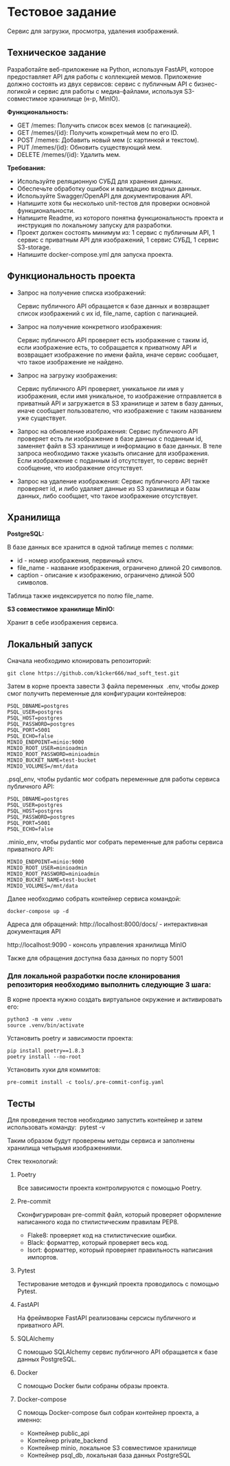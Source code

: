# Тестовое задание
Сервис для загрузки, просмотра, удаления изображений.

## Техническое задание
Разработайте веб-приложение на Python, используя FastAPI, которое предоставляет API для работы с коллекцией мемов. Приложение должно состоять из двух сервисов: сервис с публичным API с бизнес-логикой и сервис для работы с медиа-файлами, используя S3-совместимое хранилище (н-р, MinIO).     

__Функциональность:__

- GET /memes: Получить список всех мемов (с пагинацией).
- GET /memes/{id}: Получить конкретный мем по его ID.
- POST /memes: Добавить новый мем (с картинкой и текстом).
- PUT /memes/{id}: Обновить существующий мем.                                        
- DELETE /memes/{id}: Удалить мем. 

__Требования:__

- Используйте реляционную СУБД для хранения данных.
- Обеспечьте обработку ошибок и валидацию входных данных.
- Используйте Swagger/OpenAPI для документирования API.
- Напишите хотя бы несколько unit-тестов для проверки основной функциональности.
- Напишите Readme, из которого понятна функциональность проекта и инструкция по локальному запуску для разработки.
- Проект должен состоять минимум из: 1 сервис с публичным API, 1 сервис с приватным API для изображений, 1 сервис СУБД, 1 сервис S3-storage.
- Напишите docker-compose.yml для запуска проекта.

## Функциональность проекта
- Запрос на получение списка изображений:

  Сервис публичного API обращается к базе данных и возвращает список изображений с их id, file_name, caption с пагинацией.
- Запрос на получение конкретного изображения:

  Сервис публичного API проверяет есть изображение с таким id, если изображение есть, то собращается к приватному API и возвращает изображение по имени файла, иначе сервис сообщает, что такое изображение не найдено.
- Запрос на загрузку изображения:

  Сервис публичного API проверяет, уникальное ли имя у изображения, если имя уникальное, то изображение отправляется в приватный API и загружается в S3 хранилище и затем в базу данных, иначе сообщает пользователю, что изображение с таким названием уже существует.

- Запрос на обновление изображения:
  Сервис публичного API проверяет есть ли изображение в базе данных с поданным id, заменяет файл в S3 хранилище и информацию в базе данных. В теле запроса необходимо также указыть описание для изображения. Если изображение с поданным id отсутствует, то сервис вернёт сообщение, что изображение отсутствует.

- Запрос на удаление изображения:
  Сервис публичного API также проверяет id, и либо удаляет данные из S3 хранилища и базы данных, либо сообщает, что такое изображение отсутствует.


## Хранилища
__PostgreSQL:__

  В базе данных все хранится в одной таблице memes с полями:
  - id - номер изображения, первичный ключ.
  - file_name - название изображения, ограничено длиной 20 символов.
  - caption - описание к изображению, ограничено длиной 500 символов.

  Таблица также индексируется по полю file_name.

__S3 совместимое хранилище MinIO:__

  Хранит в себе изображения сервиса.


## Локальный запуск
Сначала необходимо клонировать репозиторий: 
```
git clone https://github.com/k1cker666/mad_soft_test.git
```

Затем в корне проекта завести 3 файла переменных 
.env, чтобы докер смог получить переменные для конфигурации контейнеров: 
```
PSQL_DBNAME=postgres
PSQL_USER=postgres
PSQL_HOST=postgres
PSQL_PASSWORD=postgres
PSQL_PORT=5001
PSQL_ECHO=false
MINIO_ENDPOINT=minio:9000
MINIO_ROOT_USER=minioadmin
MINIO_ROOT_PASSWORD=minioadmin
MINIO_BUCKET_NAME=test-bucket
MINIO_VOLUMES=/mnt/data
```

.psql_env, чтобы pydantic мог собрать переменные для работы сервиса публичного API:
```
PSQL_DBNAME=postgres
PSQL_USER=postgres
PSQL_HOST=postgres
PSQL_PASSWORD=postgres
PSQL_PORT=5001
PSQL_ECHO=false
```

.minio_env, чтобы pydantic мог собрать переменные для работы сервиса приватного API:
```
MINIO_ENDPOINT=minio:9000
MINIO_ROOT_USER=minioadmin
MINIO_ROOT_PASSWORD=minioadmin
MINIO_BUCKET_NAME=test-bucket
MINIO_VOLUMES=/mnt/data
```

Далее необходимо собрать контейнер сервиса командой:
```
docker-compose up -d
```

Адреса для обращений:
http://localhost:8000/docs/ - интерактивная документация API

http://localhost:9090 - консоль управления хранилища MinIO

Также для обращения доступна база данных по порту 5001

### Для локальной разработки после клонирования репозитория необходимо выполнить следующие 3 шага:

В корне проекта нужно создать виртуальное окружение и активировать его:
```
python3 -m venv .venv
source .venv/bin/activate
```

Установить poetry и зависимости проекта:
```
pip install poetry==1.8.3
poetry install --no-root
```

Установить хуки для коммитов:
```
pre-commit install -c tools/.pre-commit-config.yaml
```

## Тесты
Для проведения тестов необходимо запустить контейнер и затем использовать команду: 
pytest -v

Таким образом будут проверены методы сервиса и заполнены хранилища четырьмя изображениями.

Стек технологий:
1. Poetry
  
   Все зависимости проекта контролируются с помощью Poetry.
2. Pre-commit
  
   Сконфигурирован pre-commit файл, который проверяет оформление написанного кода по стилистическим правилам PEP8.
   - Flake8: проверяет код на стилистические ошибки.
   - Black: форматтер, который проверяет весь код.
   - Isort: форматтер, который проверяет правильность написания импортов.
3. Pytest

   Тестирование методов и функций проекта проводилось с помощью Pytest.
4. FastAPI

   На фреймворке FastAPI реализованы серсисы публичного и приватного API.
5. SQLAlchemy

   С помощью SQLAlchemy сервис публичного API обращается к базе данных PostgreSQL.
6. Docker

    С помощью Docker были собраны образы проекта.
7. Docker-compose

   С помощь Docker-compose был собран контейнер проекта, а именно:
    - Контейнер public_api
    - Контейнер private_backend
    - Контейнер minio, локальное S3 совместимое хранилище
    - Контейнер psql_db, локальная база данных PostgreSQL
